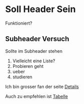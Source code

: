 
# Soll Header Sein

Funktioniert?

## Subheader Versuch

Sollte im Subheader stehen

1. Vielleicht eine Liste?
2. Probieren geht
3. ueber
4. studieren

Ich bin grosser fan der seite [Details](details.md)

Auch zu empfehlen ist [Tabelle](tabelle.md)
